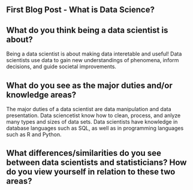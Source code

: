 ## First Blog Post - What is Data Science?

## What do you think being a data scientist is about?

Being a data scientist is about making data interetable and useful! Data scientists use data to gain new understandings of phenomena, inform decisions, and guide societal improvements.

## What do you see as the major duties and/or knowledge areas?

The major duties of a data scientist are data manipulation and data presentation. Data sciencetist know how to clean, process, and anlyze many types and sizes of data sets. Data scientists have knowledge in database languages such as SQL, as well as in programming languages such as R and Python.

## What differences/similarities do you see between data scientists and statisticians? How do you view yourself in relation to these two areas?

